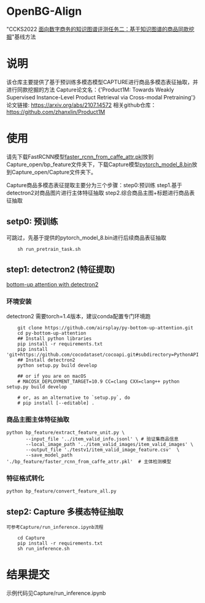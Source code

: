 # OpenBG-Align
"CCKS2022 [面向数字商务的知识图谱评测任务二：基于知识图谱的商品同款挖掘](https://tianchi.aliyun.com/competition/entrance/531956/introduction)"基线方法

# 说明
该仓库主要提供了基于预训练多模态模型CAPTURE进行商品多模态表征抽取，并进行同款挖掘的方法
Capture论文名：《'Product1M: Towards Weakly Supervised Instance-Level Product Retrieval via Cross-modal Pretraining'》
论文链接: https://arxiv.org/abs/2107.14572
相关github仓库：https://github.com/zhanxlin/Product1M

# 使用

请先下载FastRCNN模型[faster_rcnn_from_caffe_attr.pkl](https://drive.google.com/file/d/1NxQumuFWULtnWRGo4p6LtQ1YB2mzdwCu/view?usp=sharing)放到Capture_open/bp_feature文件夹下，下载Capture模型[pytorch_model_8.bin](https://drive.google.com/file/d/1DtYiSQ1fPP1aBGsmIKjz88w1bUcwaTYM/view?usp=sharing)放到Capture_open/Capture文件夹下。

Capture商品多模态表征提取主要分为三个步骤：step0:预训练 step1.基于detectron2对商品图片进行主体特征抽取 step2.综合商品主图+标题进行商品表征抽取
## setp0: 预训练
可跳过，先基于提供的pytorch_model_8.bin进行后续商品表征抽取
```shell script
    sh run_pretrain_task.sh
```

## step1: detectron2 (特征提取)
[bottom-up attention with detectron2](https://github.com/airsplay/py-bottom-up-attention)
### 环境安装
detectron2 需要torch=1.4版本，建议conda配置专门环境跑
```shell script
    git clone https://github.com/airsplay/py-bottom-up-attention.git
    cd py-bottom-up-attention
    ## Install python libraries
    pip install -r requirements.txt
    pip install 'git+https://github.com/cocodataset/cocoapi.git#subdirectory=PythonAPI'
    ## Install detectron2
    python setup.py build develop
   
    ## or if you are on macOS
    # MACOSX_DEPLOYMENT_TARGET=10.9 CC=clang CXX=clang++ python setup.py build develop
    
    # or, as an alternative to `setup.py`, do
    # pip install [--editable] .
```
### 商品主图主体特征抽取
```shell script
python bp_feature/extract_feature_unit.py \
       --input_file '../item_valid_info.jsonl' \ # 验证集商品信息
       --local_image_path '../item_valid_images/item_valid_images' \
       --output_file './testv1/item_valid_image_feature.csv'  \
       --save_model_path './bp_feature/faster_rcnn_from_caffe_attr.pkl'  # 主体检测模型
```

### 特征格式转化
```shell script
python bp_feature/convert_feature_all.py 
```

## step2: Capture 多模态特征抽取
    可参考Capture/run_inference.ipynb流程
```shell script
    cd Capture
    pip install -r requirements.txt
    sh run_inference.sh
```

# 结果提交
示例代码见Capture/run_inference.ipynb
